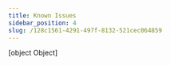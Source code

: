 ```yaml
---
title: Known Issues
sidebar_position: 4
slug: /128c1561-4291-497f-8132-521cec064859
---
```



[object Object]